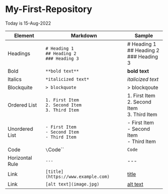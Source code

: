 # My-First-Repository

Today is 15-Aug-2022

| Element         | Markdown                                                   | Sample                                               |
| --------------- | ---------------------------------------------------------- | ---------------------------------------------------- |
| Headings        | `# Heading 1` <br> `## Heading 2` <br> `### Heading 3`     | # Heading 1 <br> ## Heading 2 <br> ### Heading 3     |
| Bold            | `**bold text**`                                            | **bold text**                                        |
| Italics         | `*italicized text*`                                        | _italicized text_                                    |
| Blockquite      | `> blockquote`                                             | > blockqoute                                         |
| Ordered List    | `1. First Item` <br> `2. Second Item` <br> `3. Third Item` | 1. First Item <br> 2. Second Item <br> 3. Third Item |
| Unordered List  | `- First Item` <br> `- Second Item` <br> `- Third Item`    | - First Item <br> - Second Item <br> - Third Item    |
| Code            | `\`Code\``                                                 | `Code`                                               |
| Horizontal Rule | `---`                                                      | ---                                                  |
| Link            | `[title](https://www.example.com)`                         | [title](https://www.example.com)                     |
| Link            | `[alt text](image.jpg)`                                    | [alt text](image.jpg)                                |
